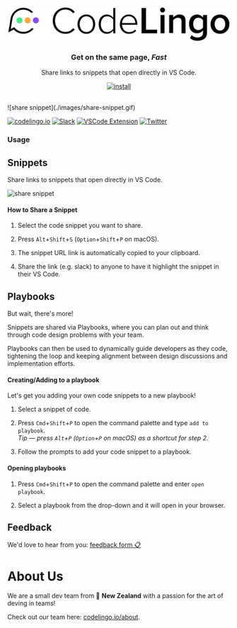 <h3 align="center"> <a href="https://codelingo.io" target="_blank">
    <img width="500" alt="logo" src="./public/img/codelingologobig.svg" />
  </a> </h3>

<h3 align="center">
  Get on the same page, <i>Fast</i>
</h3>
<p align="center">
  Share links to snippets that open directly in VS Code.
</p>

<p align="center">
  <a href="https://marketplace.visualstudio.com/items?itemName=codelingo.codelingo" target="_blank">
    <img width="295" height="38" alt="install" src="https://raw.githubusercontent.com/codelingo/codelingo/master/public/img/install.png" />
  </a>
</p>

<br/>
![share snippet](./images/share-snippet.gif)
<br/>

[![codelingo.io](https://img.shields.io/badge/-codelingo.io-yellowgreen?style=flat)](https://codelingo.io)
[![Slack](https://img.shields.io/badge/Slack-codelingo--dev-blueviolet?style=flat)](https://codelingo.slack.com/messages/codelingo-dev)
[![VSCode Extension](https://img.shields.io/badge/VS%20Code-CodeLingo-blue?style=flat)](https://marketplace.visualstudio.com/items?itemName=codelingo.codelingo)
[![Twitter](https://img.shields.io/twitter/follow/codelingoapp?label=Follow%20Us)](https://twitter.com/codelingoapp)

### Usage

## Snippets

Share links to snippets that open directly in VS Code.

![share snippet](./images/share-snippet.gif)

#### How to Share a Snippet

1.  Select the code snippet you want to share.

2.  Press `Alt`+`Shift`+`S` (`Option`+`Shift`+`P` on macOS).

3.  The snippet URL link is automatically copied to your clipboard.

4.  Share the link (e.g. slack) to anyone to have it highlight the snippet in their VS Code.

## Playbooks

But wait, there's more!

Snippets are shared via Playbooks, where you can plan out and think through code design problems with your team.

Playbooks can then be used to dynamically guide developers as they code, tightening the loop and keeping alignment between design discussions and implementation efforts.

#### Creating/Adding to a playbook

Let's get you adding your own code snippets to a new playbook!

1.  Select a snippet of code.

2.  Press `Cmd`+`Shift`+`P` to open the command palette and type `add to playbook`.  
    _Tip &mdash; press `Alt`+`P` (`Option`+`P` on macOS) as a shortcut for step 2._

3.  Follow the prompts to add your code snippet to a playbook.

#### Opening playbooks

1. Press `Cmd`+`Shift`+`P` to open the command palette and enter `open playbook`.

2. Select a playbook from the drop-down and it will open in your browser.

## Feedback

We'd love to hear from you: [feedback form 📋](https://jesse094360.typeform.com/to/sMmjdbVm)


# About Us

We are a small dev team from 🥝 **New Zealand** with a passion for the art of deving in teams!

Check out our team here: <a href="https://www.codelingo.io/about" target="_blank">codelingo.io/about</a>.
